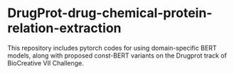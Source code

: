# DrugProt-drug-chemical-protein-relation-extraction
This repository includes pytorch codes for using domain-specific BERT models, along with proposed const-BERT variants on the Drugprot track of BioCreative VII Challenge.
